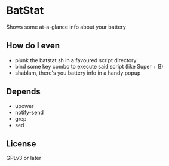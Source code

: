# BatStat

Shows some at-a-glance info about your battery
## How do I even
- plunk the batstat.sh in a favoured script directory
- bind some key combo to execute said script (like Super + B)
- shablam, there's you battery info in a handy popup

## Depends
- upower
- notify-send
- grep
- sed

## License
GPLv3 or later
